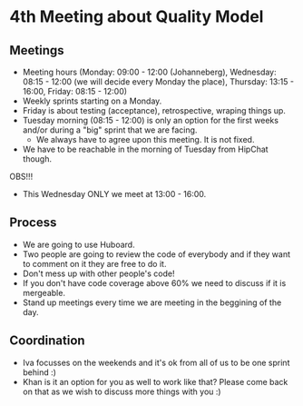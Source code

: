 # 4th Meeting about Quality Model

## Meetings

- Meeting hours (Monday: 09:00 - 12:00 (Johanneberg), Wednesday: 08:15 - 12:00 (we will decide every Monday the place), Thursday: 13:15 - 16:00, Friday: 08:15 - 12:00)
- Weekly sprints starting on a Monday.
- Friday is about testing (acceptance), retrospective, wraping things up.
- Tuesday morning (08:15 - 12:00) is only an option for the first weeks and/or during a "big" sprint that we are facing.
   - We always have to agree upon this meeting. It is not fixed.
- We have to be reachable in the morning of Tuesday from HipChat though.

OBS!!!
- This Wednesday ONLY we meet at 13:00 - 16:00.

## Process

- We are going to use Huboard.
- Two people are going to review the code of everybody and if they want to comment on it they are free to do it.
- Don't mess up with other people's code!
- If you don't have code coverage above 60% we need to discuss if it is mergeable.
- Stand up meetings every time we are meeting in the beggining of the day.

## Coordination

- Iva focusses on the weekends and it's ok from all of us to be one sprint behind :)
- Khan is it an option for you as well to work like that? Please come back on that as we wish to discuss more things
with you :)
